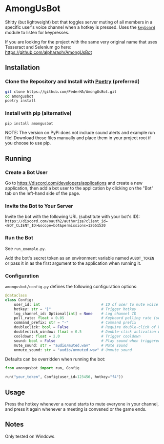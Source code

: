 # AmongUsBot

Shitty (but lightweight) bot that toggles server muting of all members in a specific user's voice channel when a hotkey is pressed. Uses the [`keyboard`](https://pypi.org/project/keyboard/) module to listen for keypresses. 

If you are looking for the project with the same very original name that uses Tesseract and Selenium go here: https://github.com/alpharaoh/AmongUsBot

## Installation

### Clone the Repository and Install with [Poetry](https://python-poetry.org/) (preferred)

```bash
git clone https://github.com/PederHA/AmongUsBot.git
cd amongusbot
poetry install
```

### Install with pip (alternative)

```bash
pip install amongusbot
```

NOTE: The version on PyPi does not include sound alerts and example run file! Download those files manually and place them in your project root if you choose to use pip.

## Running

### Create a Bot User

Go to https://discord.com/developers/applications and create a new application, then add a bot user to the application by clicking on the "Bot" tab on the left-hand side of the page.

### Invite the Bot to Your Server

Invite the bot with the following URL (substitute with your bot's ID):
`https://discord.com/oauth2/authorize?client_id=<BOT_CLIENT_ID>&scope=bot&permissions=12651520`

### Run the Bot

See `run_example.py`.

Add the bot's secret token as an environment variable named `AUBOT_TOKEN` or pass it in as the first argument to the application when running it.

### Configuration

`amongusbot/config.py` defines the following configuration options:

```python
@dataclass
class Config:
    user_id: int                            # ID of user to mute voice channel of
    hotkey: str = "|"                       # Trigger hotkey
    log_channel_id: Optional[int] = None    # Log channel ID
    poll_rate: float = 0.05                 # Keyboard polling rate (seconds)
    command_prefix: str = "-"               # Command prefix
    doubleclick: bool = False               # Require double-click of hotkey to trigger
    doubleclick_window: float = 0.5         # Double-click activation window (seconds)
    cooldown: float = 2.0                   # Trigger cooldown
    sound: bool = False                     # Play sound when triggered
    mute_sound: str = "audio/muted.wav"     # Mute sound
    unmute_sound: str = "audio/unmuted.wav" # Unmute sound
```

Defaults can be overridden when running the bot:

```python
from amongusbot import run, Config

run("your_token", Config(user_id=123456, hotkey="f4"))
```

## Usage

Press the hotkey whenever a round starts to mute everyone in your channel, and press it again whenever a meeting is convened or the game ends.

## Notes

Only tested on Windows.
